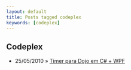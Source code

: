 ```yaml
---
layout: default
title: Posts tagged codeplex
keywords: [codeplex]
---
```

<h2 class="category">Codeplex</h2>
<ul class="posts">
<li>
<p>
<span class="date">25/05/2010</span> &raquo; 
<a href="/blog/timer-para-dojo-em-c-wpf">Timer para Dojo em C# + WPF</a>
</p>
</li> 
</ul>
